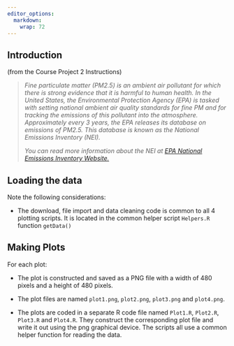 ```yaml
---
editor_options: 
  markdown: 
    wrap: 72
---
```


## Introduction

(from the Course Project 2 Instructions)

> *Fine particulate matter (PM2.5) is an ambient air pollutant for which
> there is strong evidence that it is harmful to human health. In the
> United States, the Environmental Protection Agency (EPA) is tasked
> with setting national ambient air quality standards for fine PM and
> for tracking the emissions of this pollutant into the atmosphere.
> Approximately every 3 years, the EPA releases its database on
> emissions of PM2.5. This database is known as the National Emissions
> Inventory (NEI).*
>
> *You can read more information about the NEI at [EPA National
> Emissions Inventory
> Website.](https://www.epa.gov/air-emissions-inventories/national-emissions-inventory-nei)*

## Loading the data

Note the following considerations:

-   The download, file import and data cleaning code is common to all 4
    plotting scripts. It is located in the common helper script
    `Helpers.R` function `getData()`

## Making Plots

For each plot:

-   The plot is constructed and saved as a PNG file with a width of 480
    pixels and a height of 480 pixels.

-   The plot files are named `plot1.png`, `plot2.png`, `plot3.png` and
    `plot4.png`.

-   The plots are coded in a separate R code file named `Plot1.R`,
    `Plot2.R`, `Plot3.R` and `Plot4.R`. They construct the corresponding
    plot file and write it out using the png graphical device. The
    scripts all use a common helper function for reading the data.
